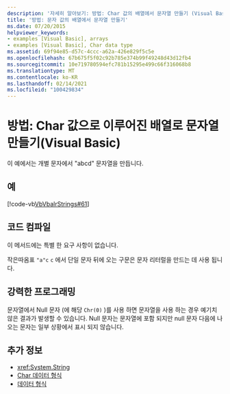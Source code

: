 ```yaml
---
description: '자세히 알아보기: 방법: Char 값의 배열에서 문자열 만들기 (Visual Basic)'
title: '방법: 문자 값의 배열에서 문자열 만들기'
ms.date: 07/20/2015
helpviewer_keywords:
- examples [Visual Basic], arrays
- examples [Visual Basic], Char data type
ms.assetid: 69f94e85-d57c-4ccc-a62a-426e829f5c5e
ms.openlocfilehash: 67b675f5f02c92b785e374b99f49248d43d12fb4
ms.sourcegitcommit: 10e719780594efc781b15295e499c66f316068b8
ms.translationtype: MT
ms.contentlocale: ko-KR
ms.lasthandoff: 02/14/2021
ms.locfileid: "100429834"
---
```

# <a name="how-to-create-a-string-from-an-array-of-char-values-visual-basic"></a>방법: Char 값으로 이루어진 배열로 문자열 만들기(Visual Basic)

이 예에서는 개별 문자에서 "abcd" 문자열을 만듭니다.  
  
## <a name="example"></a>예  

 [!code-vb[VbVbalrStrings#61](~/samples/snippets/visualbasic/VS_Snippets_VBCSharp/VbVbalrStrings/VB/Class2.vb#61)]  
  
## <a name="compile-the-code"></a>코드 컴파일  

 이 메서드에는 특별 한 요구 사항이 없습니다.  
  
 작은따옴표 `"a"c` `c` 에서 단일 문자 뒤에 오는 구문은 문자 리터럴을 만드는 데 사용 됩니다.  
  
## <a name="robust-programming"></a>강력한 프로그래밍  

 문자열에서 Null 문자 (에 해당 `Chr(0)` )를 사용 하면 문자열을 사용 하는 경우 예기치 않은 결과가 발생할 수 있습니다. Null 문자는 문자열에 포함 되지만 null 문자 다음에 나오는 문자는 일부 상황에서 표시 되지 않습니다.  
  
## <a name="see-also"></a>추가 정보

- <xref:System.String>
- [Char 데이터 형식](../../../language-reference/data-types/char-data-type.md)
- [데이터 형식](../data-types/index.md)
